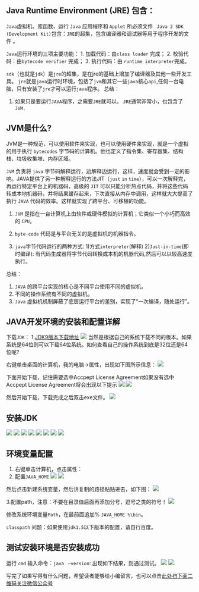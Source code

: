## Java Runtime Environment (JRE) 包含：

`Java`虚拟机、库函数、运行 `Java` 应用程序和 `Applet` 所必须文件 ` Java 2 SDK (Development Kit)`包含：`JRE`的超集，包含编译器和调试器等用于程序开发的文件 。

`Java`运行环境的三项主要功能：
    1.  加载代码：由`class loader` 完成；
    2.  校验代码：由`bytecode verifier` 完成；
    3.  执行代码：由 `runtime interpreter`完成。

`sdk`（也就是`jdk`）是`jre`的超集，是在jre的基础上增加了编译器及其他一些开发工具。
`jre`就是`java`运行时环境，包括了`jvm`和其它一些`java`核心`api`,任何一台电脑，只有安装了`jre`才可以运行`java`程序。
总结：
1.  如果只是要运行`JAVA`程序，之需要`JRE`就可以。 `JRE`通常非常小，也包含了`JVM.`
## JVM是什么?

JVM是一种规范，可以使用软件来实现，也可以使用硬件来实现，就是一个虚拟的用于执行 `bytecodes` 字节码的计算机。他也定义了指令集、寄存器集、结构栈、垃圾收集堆、内存区域。

`JVM` 负责将 `java` 字节码解释运行，边解释边运行，这样，速度就会受到一定的影响。JAVA提供了另一种解释运行的方法JIT（`just` `in` `time`），可以一次解释完，再运行特定平台上的机器码，高级的 `JIT` 可以只能分析热点代码，并将这些代码转成本地机器码，并将结果缓存起来，下次直接从内存中调用，这样就大大提高了执行 `JAVA` 代码的效率。这样就实现了跨平台、可移植的功能。 

1.  `JVM` 是指在一台计算机上由软件或硬件模拟的计算机；它类似一个小巧而高效的 `CPU`。

2.  `byte-code` 代码是与平台无关的是虚拟机的机器指令。

3.  `java`字节代码运行的两种方式:
   1)方式`interpreter`(解释)
   2)`Just-in-time`(即时编译):
有代码生成器将字节代码转换成本机的机器代码,然后可以以较高速度执行。

总结：
   1.  `JAVA` 的跨平台实现的核心是不同平台使用不同的虚拟机。
   2. 不同的操作系统有不同的虚拟机。
   3. `Java` 虚拟机机制屏蔽了底层运行平台的差别，实现了“一次编译，随处运行”。

## JAVA开发环境的安装和配置详解

下载`JDK`：
1.[JDK9版本下载地址](http://www.oracle.com/technetwork/java/javase/downloads/index.html "JDK9版本下载地址")
![](https://gitee.com/duchaochen/gongzhonghao/raw/master/java%E5%9F%BA%E7%A1%80%E6%96%87%E7%AB%A0%E5%9B%BE%E7%89%87/1.jpg)
当然是根据自己的系统下载不同的版本。如果系统是64位则可以下载64位系统。如何查看自己的操作系统到底是32位还是64位呢?

右键单击桌面的计算机，我的电脑->属性，出现如下图所示信息：
![](https://gitee.com/duchaochen/gongzhonghao/raw/master/java%E5%9F%BA%E7%A1%80%E6%96%87%E7%AB%A0%E5%9B%BE%E7%89%87/2.jpg)

下面开始下载，记住需要选中Accpept License Agreement如果没有选中Accpept License Agreement将会出现以下提示
![](https://gitee.com/duchaochen/gongzhonghao/raw/master/java%E5%9F%BA%E7%A1%80%E6%96%87%E7%AB%A0%E5%9B%BE%E7%89%87/3.jpg)
![](https://gitee.com/duchaochen/gongzhonghao/raw/master/java%E5%9F%BA%E7%A1%80%E6%96%87%E7%AB%A0%E5%9B%BE%E7%89%87/4.png)

然后开始下载，下载完成之后双击exe文件。
![](https://gitee.com/duchaochen/gongzhonghao/raw/master/java%E5%9F%BA%E7%A1%80%E6%96%87%E7%AB%A0%E5%9B%BE%E7%89%87/5.png)

## 安装JDK
![](https://gitee.com/duchaochen/gongzhonghao/raw/master/java%E5%9F%BA%E7%A1%80%E6%96%87%E7%AB%A0%E5%9B%BE%E7%89%87/6.png)
![](https://gitee.com/duchaochen/gongzhonghao/raw/master/java%E5%9F%BA%E7%A1%80%E6%96%87%E7%AB%A0%E5%9B%BE%E7%89%87/7.jpg)
![](https://gitee.com/duchaochen/gongzhonghao/raw/master/java%E5%9F%BA%E7%A1%80%E6%96%87%E7%AB%A0%E5%9B%BE%E7%89%87/8.png)
![](https://gitee.com/duchaochen/gongzhonghao/raw/master/java%E5%9F%BA%E7%A1%80%E6%96%87%E7%AB%A0%E5%9B%BE%E7%89%87/9.png)
![](https://gitee.com/duchaochen/gongzhonghao/raw/master/java%E5%9F%BA%E7%A1%80%E6%96%87%E7%AB%A0%E5%9B%BE%E7%89%87/10.jpg)
![](https://gitee.com/duchaochen/gongzhonghao/raw/master/java%E5%9F%BA%E7%A1%80%E6%96%87%E7%AB%A0%E5%9B%BE%E7%89%87/11.png)
![](https://gitee.com/duchaochen/gongzhonghao/raw/master/java%E5%9F%BA%E7%A1%80%E6%96%87%E7%AB%A0%E5%9B%BE%E7%89%87/13.jpg)
![](https://gitee.com/duchaochen/gongzhonghao/raw/master/java%E5%9F%BA%E7%A1%80%E6%96%87%E7%AB%A0%E5%9B%BE%E7%89%87/14.png)

## 环境变量配置

1. 右键单击计算机，点击属性：
2. 配置`JAVA_HOME`
![](https://gitee.com/duchaochen/gongzhonghao/raw/master/java%E5%9F%BA%E7%A1%80%E6%96%87%E7%AB%A0%E5%9B%BE%E7%89%87/16.jpg)
![](https://gitee.com/duchaochen/gongzhonghao/raw/master/java%E5%9F%BA%E7%A1%80%E6%96%87%E7%AB%A0%E5%9B%BE%E7%89%87/17.jpg)

然后点击新建系统变量，然后讲复制的路径粘贴进去，如下图：
![](https://gitee.com/duchaochen/gongzhonghao/raw/master/java%E5%9F%BA%E7%A1%80%E6%96%87%E7%AB%A0%E5%9B%BE%E7%89%87/18.jpg)

3.配置path，注意：不要在目录值后面再添加分号，逗号之类的符号！
![](https://gitee.com/duchaochen/gongzhonghao/raw/master/java%E5%9F%BA%E7%A1%80%E6%96%87%E7%AB%A0%E5%9B%BE%E7%89%87/19.jpg)

 修改系统环境变量`Path`，在最前面追加% `JAVA_HOME %\bin`。

`classpath` 问题：如果使用`jdk1.5`以下版本的配置，请自行百度。

## 测试安装环境是否安装成功

运行 `cmd` 输入命令：`java` ` –version`: 出现如下结果，则通过测试。
![](https://gitee.com/duchaochen/gongzhonghao/raw/master/java%E5%9F%BA%E7%A1%80%E6%96%87%E7%AB%A0%E5%9B%BE%E7%89%87/18.jpg)
![](https://gitee.com/duchaochen/gongzhonghao/raw/master/java%E5%9F%BA%E7%A1%80%E6%96%87%E7%AB%A0%E5%9B%BE%E7%89%87/19.jpg)

写完了如果写得有什么问题，希望读者能够给小编留言，也可以点击[此处扫下面二维码关注微信公众号](https://www.ycbbs.vip/?p=28 "此处扫下面二维码关注微信公众号")
